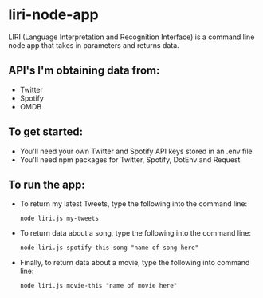 # liri-node-app
LIRI (Language Interpretation and Recognition Interface) is a command line node app that takes in parameters and returns data.

## API's I'm obtaining data from:
* Twitter
* Spotify
* OMDB

## To get started:
* You'll need your own Twitter and Spotify API keys stored in an .env file
* You'll need npm packages for Twitter, Spotify, DotEnv and Request

## To run the app:
* To return my latest Tweets, type the following into the command line:

   `node liri.js my-tweets`

* To return data about a song, type the following into the command line:

   `node liri.js spotify-this-song "name of song here"`   

* Finally, to return data about a movie, type the following into command line:

   `node liri.js movie-this "name of movie here"` 


   